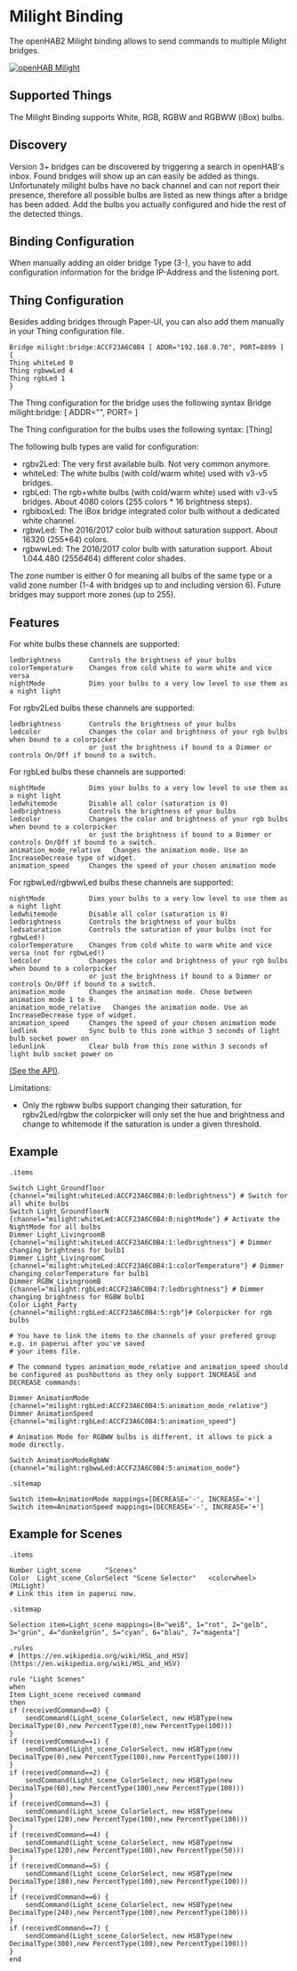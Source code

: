 # Milight Binding
The openHAB2 Milight binding allows to send commands to multiple Milight bridges.

[![openHAB Milight](http://img.youtube.com/vi/zNe9AkQbfmc/0.jpg)](http://www.youtube.com/watch?v=zNe9AkQbfmc)

## Supported Things
The Milight Binding supports White, RGB, RGBW and RGBWW (iBox) bulbs.

## Discovery
Version 3+ bridges can be discovered by triggering a search in openHAB's inbox. Found bridges
will show up an can easily be added as things.
Unfortunately milight bulbs have no back channel and can not report their presence, therefore
all possible bulbs are listed as new things after a bridge has been added.
Add the bulbs you actually configured and hide the rest of the detected things.

## Binding Configuration
When manually adding an older bridge Type (3-), you have to add configuration information for
the bridge IP-Address and the listening port.

## Thing Configuration
Besides adding bridges through Paper-UI, you can also add them manually in your Thing
configuration file.

    Bridge milight:bridge:ACCF23A6C0B4 [ ADDR="192.168.0.70", PORT=8899 ] {
    Thing whiteLed 0
    Thing rgbwwLed 4
    Thing rgbLed 1
    }

The Thing configuration for the bridge uses the following syntax
Bridge milight:bridge:<mac address of bridge> [ ADDR="<IP-Address of bridge>", PORT=<listening port> ]

The Thing configuration for the bulbs uses the following syntax:
[Thing] <type of bulb> <zone>

The following bulb types are valid for configuration:

 * rgbv2Led: The very first available bulb. Not very common anymore.
 * whiteLed: The white bulbs (with cold/warm white) used with v3-v5 bridges.
 * rgbLed: The rgb+white bulbs (with cold/warm white) used with v3-v5 bridges. About 4080 colors (255 colors * 16 brightness steps).
 * rgbiboxLed: The iBox bridge integrated color bulb without a dedicated white channel.
 * rgbwLed: The 2016/2017 color bulb without saturation support. About 16320 (255*64) colors.
 * rgbwwLed: The 2016/2017 color bulb with saturation support. About 1.044.480 (255*64*64) different color shades.

The zone number is either 0 for meaning all bulbs of the same type or
a valid zone number (1-4 with bridges up to and including version 6).
Future bridges may support more zones (up to 255).

## Features
For white bulbs these channels are supported:

    ledbrightness       Controls the brightness of your bulbs
    colorTemperature    Changes from cold white to warm white and vice versa
    nightMode           Dims your bulbs to a very low level to use them as a night light

For rgbv2Led bulbs these channels are supported:

    ledbrightness       Controls the brightness of your bulbs
    ledcolor            Changes the color and brightness of your rgb bulbs when bound to a colorpicker
                        or just the brightness if bound to a Dimmer or controls On/Off if bound to a switch.

For rgbLed bulbs these channels are supported:

    nightMode           Dims your bulbs to a very low level to use them as a night light
    ledwhitemode        Disable all color (saturation is 0)
    ledbrightness       Controls the brightness of your bulbs
    ledcolor            Changes the color and brightness of your rgb bulbs when bound to a colorpicker
                        or just the brightness if bound to a Dimmer or controls On/Off if bound to a switch.
    animation_mode_relative   Changes the animation mode. Use an IncreaseDecrease type of widget.
    animation_speed     Changes the speed of your chosen animation mode

For rgbwLed/rgbwwLed bulbs these channels are supported:

    nightMode           Dims your bulbs to a very low level to use them as a night light
    ledwhitemode        Disable all color (saturation is 0)
    ledbrightness       Controls the brightness of your bulbs
    ledsaturation       Controls the saturation of your bulbs (not for rgbwLed!)
    colorTemperature    Changes from cold white to warm white and vice versa (not for rgbwLed!)
    ledcolor            Changes the color and brightness of your rgb bulbs when bound to a colorpicker
                        or just the brightness if bound to a Dimmer or controls On/Off if bound to a switch.
    animation_mode      Changes the animation mode. Chose between animation mode 1 to 9.
    animation_mode_relative   Changes the animation mode. Use an IncreaseDecrease type of widget.
    animation_speed     Changes the speed of your chosen animation mode
    ledlink             Sync bulb to this zone within 3 seconds of light bulb socket power on
    ledunlink           Clear bulb from this zone within 3 seconds of light bulb socket power on

[(See the API)](http://www.limitlessled.com/dev/). 

Limitations:

* Only the rgbww bulbs support changing their saturation, for rgbv2Led/rgbw the colorpicker will only set the hue and brightness and change to whitemode if the saturation is under a given threshold.

## Example

	.items 

	Switch Light_Groundfloor    {channel="milight:whiteLed:ACCF23A6C0B4:0:ledbrightness"} # Switch for all white bulbs
	Switch Light_GroundfloorN   {channel="milight:whiteLed:ACCF23A6C0B4:0:nightMode"} # Activate the NightMode for all bulbs 
	Dimmer Light_LivingroomB    {channel="milight:whiteLed:ACCF23A6C0B4:1:ledbrightness"} # Dimmer changing brightness for bulb1
	Dimmer Light_LivingroomC    {channel="milight:whiteLed:ACCF23A6C0B4:1:colorTemperature"} # Dimmer changing colorTemperature for bulb1 
	Dimmer RGBW_LivingroomB     {channel="milight:rgbLed:ACCF23A6C0B4:7:ledbrightness"} # Dimmer changing brightness for RGBW bulb1
	Color Light_Party           {channel="milight:rgbLed:ACCF23A6C0B4:5:rgb"}# Colorpicker for rgb bulbs 

	# You have to link the items to the channels of your prefered group e.g. in paperui after you've saved
	# your items file.
	
	# The command types animation_mode_relative and animation_speed should be configured as pushbuttons as they only support INCREASE and DECREASE commands:

    Dimmer AnimationMode		{channel="milight:rgbLed:ACCF23A6C0B4:5:animation_mode_relative"}
    Dimmer AnimationSpeed	{channel="milight:rgbLed:ACCF23A6C0B4:5:animation_speed"}

    # Animation Mode for RGBWW bulbs is different, it allows to pick a mode directly.

    Switch AnimationModeRgbWW {channel="milight:rgbwwLed:ACCF23A6C0B4:5:animation_mode"}

	.sitemap

    Switch item=AnimationMode mappings=[DECREASE='-', INCREASE='+']
    Switch item=AnimationSpeed mappings=[DECREASE='-', INCREASE='+']



## Example for Scenes

    .items

    Number Light_scene		"Scenes"
    Color  Light_scene_ColorSelect "Scene Selector"   <colorwheel> (MiLight)
    # Link this item in paperui now.

    .sitemap

    Selection item=Light_scene mappings=[0="weiß", 1="rot", 2="gelb", 3="grün", 4="dunkelgrün", 5="cyan", 6="blau", 7="magenta"]

    .rules
    # [https://en.wikipedia.org/wiki/HSL_and_HSV](https://en.wikipedia.org/wiki/HSL_and_HSV)

    rule "Light Scenes"
    when
    Item Light_scene received command 
    then
    if (receivedCommand==0) { 
	    sendCommand(Light_scene_ColorSelect, new HSBType(new DecimalType(0),new PercentType(0),new PercentType(100)))
    }
    if (receivedCommand==1) { 
	    sendCommand(Light_scene_ColorSelect, new HSBType(new DecimalType(0),new PercentType(100),new PercentType(100)))
    }
    if (receivedCommand==2) { 
	    sendCommand(Light_scene_ColorSelect, new HSBType(new DecimalType(60),new PercentType(100),new PercentType(100)))
    }
    if (receivedCommand==3) { 
	    sendCommand(Light_scene_ColorSelect, new HSBType(new DecimalType(120),new PercentType(100),new PercentType(100)))
    }
    if (receivedCommand==4) { 
	    sendCommand(Light_scene_ColorSelect, new HSBType(new DecimalType(120),new PercentType(100),new PercentType(50)))
    }
    if (receivedCommand==5) { 
	    sendCommand(Light_scene_ColorSelect, new HSBType(new DecimalType(180),new PercentType(100),new PercentType(100)))
    }
    if (receivedCommand==6) { 
	    sendCommand(Light_scene_ColorSelect, new HSBType(new DecimalType(240),new PercentType(100),new PercentType(100)))
    }
    if (receivedCommand==7) { 
	    sendCommand(Light_scene_ColorSelect, new HSBType(new DecimalType(300),new PercentType(100),new PercentType(100)))
    }
    end

